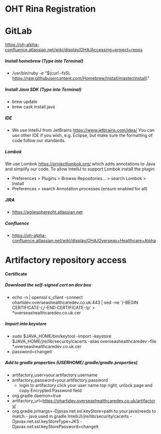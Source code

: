 # OHT Rina Registration

# GitLab
https://oh-alpha-confluence.atlassian.net/wiki/display/OHA/Accessing+project+repos

##### Install homebrew (Type into Terminal)
- /usr/bin/ruby -e "$(curl -fsSL https://raw.githubusercontent.com/Homebrew/install/master/install)"

##### Install Java SDK (Type into Terminal)
- brew update
- brew cask install java

##### IDE
- We use IntelliJ from JetBrains https://www.jetbrains.com/idea/
You can use other IDE if you wish, e.g. Eclipse, but make sure the formatting of code follow our standards.

##### Lombok
We use Lombok https://projectlombok.org/ which adds annotations to Java and simplify our code.
To allow IntelliJ to support Lombok install the plugin:
- Preferences > Plugins > Browse Repositories... > search Lombok > Install
- Preferences > search Annotation processes (ensure enabled for all)

##### JIRA
- https://agilesphereoht.atlassian.net

##### Confluence
- https://oh-alpha-confluence.atlassian.net/wiki/display/OHA/Overseas+Healthcare+Alpha

# Artifactory repository access
#### Certificate
##### Download the self-signed cert on dev box
- echo -n | openssl s_client -connect ohartidev.overseashealthcaredev.co.uk:443 | sed -ne '/-BEGIN CERTIFICATE-/,/-END CERTIFICATE-/p' > *overseashealthcaredev.co.uk.cer

##### Import into keystore
- sudo $JAVA_HOME/bin/keytool -import -keystore $JAVA_HOME/jre/lib/security/cacerts -alias overseashealthcaredev -file *.overseashealthcaredev.co.uk.cer
- password=changeit

##### Add to gradle properties (USERHOME/.gradle/gradle.properties)
- artifactory_user=your.artifactory.username
- artifactory_password=your.artifactory.password
  - login to artifactory click your user name top right, unlock page and copy Encrypted Password field
- org.gradle.daemon=true
- artifactory_url=https://ohartidev.overseashealthcaredev.co.uk/artifactory/
- org.gradle.jvmargs=-Djavax.net.ssl.keyStore=path.to.your.java(needs to match - java used in gradle IntelliJ)/jre/lib/security/cacerts -Djavax.net.ssl.keyStoreType=JKS -Djavax.net.ssl.keyStorePassword=changeit


